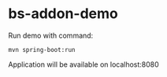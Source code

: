# bs-addon-demo

Run demo with command:

	mvn spring-boot:run

Application will be available on localhost:8080

